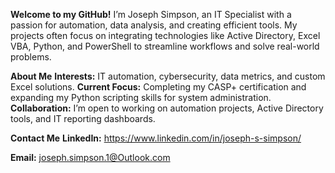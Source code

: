**Welcome to my GitHub!**
I’m Joseph Simpson, an IT Specialist with a passion for automation, data analysis, and creating efficient tools. My projects often focus on integrating technologies like Active Directory, Excel VBA, Python, and PowerShell to streamline workflows and solve real-world problems.

**About Me**
**Interests:** IT automation, cybersecurity, data metrics, and custom Excel solutions.
**Current Focus:** Completing my CASP+ certification and expanding my Python scripting skills for system administration.
**Collaboration:** I’m open to working on automation projects, Active Directory tools, and IT reporting dashboards.

**Contact Me**
**LinkedIn:** https://www.linkedin.com/in/joseph-s-simpson/

**Email:** joseph.simpson.1@Outlook.com
